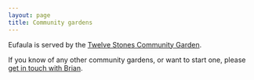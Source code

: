 ```yaml
---
layout: page
title: Community gardens
---
```


Eufaula is served by the [Twelve Stones Community Garden](https://twelvestonescdc.org/).

If you know of any other community gardens, or want to start one, please [get in touch with Brian](https://briandavidhall.com/contact/).


